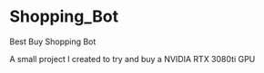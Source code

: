 # Shopping_Bot
Best Buy Shopping Bot

A small project I created to try and buy a NVIDIA RTX 3080ti GPU 

